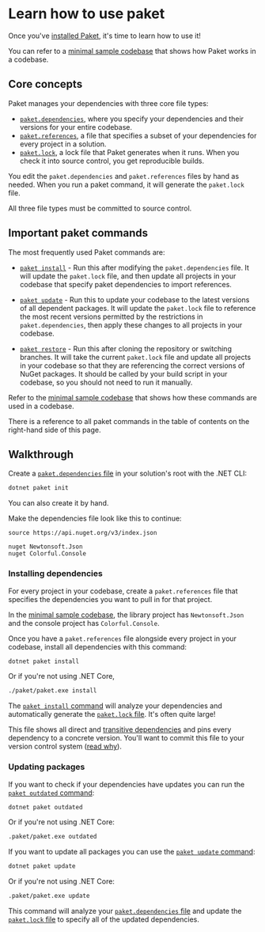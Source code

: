 # Learn how to use paket

Once you've [installed Paket](install-paket.html), it's time to learn how to use it!

You can refer to a [minimal sample codebase](https://github.com/cartermp/MinimalPaketAndFakeSample) that shows how Paket works in a codebase.

## Core concepts

Paket manages your dependencies with three core file types:

* [`paket.dependencies`](dependencies.file.html), where you specify your dependencies and their versions for your entire codebase.
* [`paket.references`](references-files.html), a file that specifies a subset of your dependencies for every project in a solution.
* [`paket.lock`](lock-file.html), a lock file that Paket generates when it runs. When you check it into source control, you get reproducible builds.

You edit the `paket.dependencies` and `paket.references` files by hand as needed. When you run a paket command, it will generate the `paket.lock` file.

All three file types must be committed to source control.

## Important paket commands

The most frequently used Paket commands are:

* [`paket install`](paket-install.html) - Run this after modifying the `paket.dependencies` file. It will update the `paket.lock` file, and then update all projects in your codebase that specify paket dependencies to import references.

* [`paket update`](paket-update.html) - Run this to update your codebase to the latest versions of all dependent packages. It will update the `paket.lock` file to reference the most recent versions permitted by the restrictions in `paket.dependencies`, then apply these changes to all projects in your codebase.

* [`paket restore`](paket-restore.html) - Run this after cloning the repository or switching branches. It will take the current `paket.lock` file and update all projects in your codebase so that they are referencing the correct versions of NuGet packages. It should be called by your build script in your codebase, so you should not need to run it manually.

Refer to the [minimal sample codebase](https://github.com/cartermp/MinimalPaketAndFakeSample) that shows how these commands are used in a codebase.

There is a reference to all paket commands in the table of contents on the right-hand side of this page.

## Walkthrough

Create a [`paket.dependencies` file](dependencies-file.html) in your solution's root with the .NET CLI:

```sh
dotnet paket init
```

You can also create it by hand.

Make the dependencies file look like this to continue:

```paket
source https://api.nuget.org/v3/index.json

nuget Newtonsoft.Json
nuget Colorful.Console
```

### Installing dependencies

For every project in your codebase, create a `paket.references` file that specifies the dependencies you want to pull in for that project.

In the [minimal sample codebase](https://github.com/cartermp/MinimalPaketAndFakeSample), the library project has `Newtonsoft.Json` and the console project has `Colorful.Console`.

Once you have a `paket.references` file alongside every project in your codebase, install all dependencies with this command:

```sh
dotnet paket install
```

Or if you're not using .NET Core,

```sh
./paket/paket.exe install
```

The [`paket install` command](paket-install.html) will analyze your dependencies and automatically generate the [`paket.lock` file](lock-file.html). It's often quite large!

This file shows all direct and [transitive dependencies](faq.html#transitive) and pins every dependency to a concrete version. You'll want to commit this file to your version control system ([read why](faq.html#Why-should-I-commit-the-lock-file)).

### Updating packages

If you want to check if your dependencies have updates you can run the [`paket outdated` command](paket-outdated.html):

```sh
dotnet paket outdated
```

Or if you're not using .NET Core:

```sh
.paket/paket.exe outdated
```

If you want to update all packages you can use the [`paket update` command](paket-update.html):

```sh
dotnet paket update
```

Or if you're not using .NET Core:

```sh
.paket/paket.exe update
```

This command will analyze your [`paket.dependencies` file](dependencies-file.html) and update the [`paket.lock` file](lock-file.html) to specify all of the updated dependencies.

